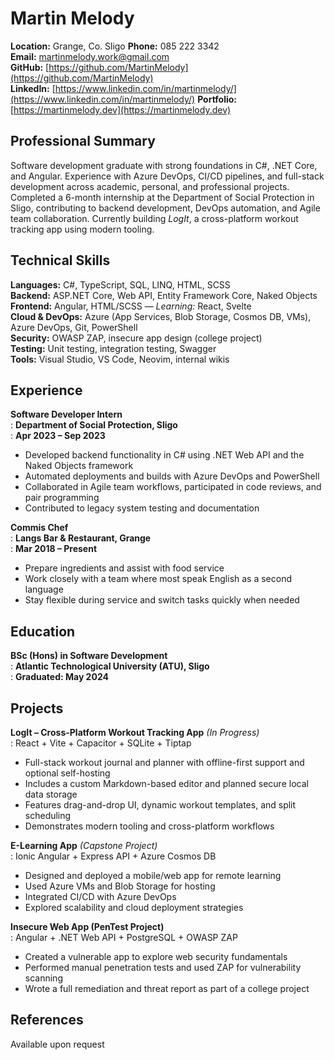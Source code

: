 # Martin Melody

**Location:** Grange, Co. Sligo
**Phone:** 085 222 3342  
**Email:** <martinmelody.work@gmail.com>  
**GitHub:** [https://github.com/MartinMelody](https://github.com/MartinMelody)  
**LinkedIn:** [https://www.linkedin.com/in/martinmelody/](https://www.linkedin.com/in/martinmelody/)
**Portfolio:** [https://martinmelody.dev](https://martinmelody.dev)

## Professional Summary

Software development graduate with strong foundations in C#, .NET Core, and Angular. Experience with Azure DevOps, CI/CD pipelines, and full-stack development across academic, personal, and professional projects. Completed a 6-month internship at the Department of Social Protection in Sligo, contributing to backend development, DevOps automation, and Agile team collaboration. Currently building _LogIt_, a cross-platform workout tracking app using modern tooling.

## Technical Skills

**Languages:** C#, TypeScript, SQL, LINQ, HTML, SCSS  
**Backend:** ASP.NET Core, Web API, Entity Framework Core, Naked Objects  
**Frontend:** Angular, HTML/SCSS — _Learning:_ React, Svelte  
**Cloud & DevOps:** Azure (App Services, Blob Storage, Cosmos DB, VMs), Azure DevOps, Git, PowerShell  
**Security:** OWASP ZAP, insecure app design (college project)  
**Testing:** Unit testing, integration testing, Swagger  
**Tools:** Visual Studio, VS Code, Neovim, internal wikis

## Experience

**Software Developer Intern**  
: **Department of Social Protection, Sligo**  
: **Apr 2023 – Sep 2023**

- Developed backend functionality in C# using .NET Web API and the Naked Objects framework
- Automated deployments and builds with Azure DevOps and PowerShell
- Collaborated in Agile team workflows, participated in code reviews, and pair programming
- Contributed to legacy system testing and documentation

**Commis Chef**  
: **Langs Bar & Restaurant, Grange**  
: **Mar 2018 – Present**

- Prepare ingredients and assist with food service
- Work closely with a team where most speak English as a second language
- Stay flexible during service and switch tasks quickly when needed

## Education

**BSc (Hons) in Software Development**  
: **Atlantic Technological University (ATU), Sligo**  
: **Graduated: May 2024**

## Projects

**LogIt – Cross-Platform Workout Tracking App** _(In Progress)_  
: React + Vite + Capacitor + SQLite + Tiptap

- Full-stack workout journal and planner with offline-first support and optional self-hosting
- Includes a custom Markdown-based editor and planned secure local data storage
- Features drag-and-drop UI, dynamic workout templates, and split scheduling
- Demonstrates modern tooling and cross-platform workflows

**E-Learning App** _(Capstone Project)_  
: Ionic Angular + Express API + Azure Cosmos DB

- Designed and deployed a mobile/web app for remote learning
- Used Azure VMs and Blob Storage for hosting
- Integrated CI/CD with Azure DevOps
- Explored scalability and cloud deployment strategies

**Insecure Web App (PenTest Project)**  
: Angular + .NET Web API + PostgreSQL + OWASP ZAP

- Created a vulnerable app to explore web security fundamentals
- Performed manual penetration tests and used ZAP for vulnerability scanning
- Wrote a full remediation and threat report as part of a college project

## References

Available upon request
